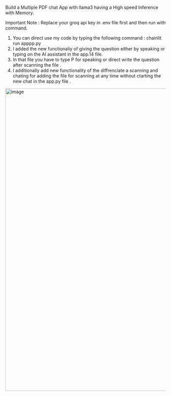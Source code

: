 Build a Multiple PDF chat App with llama3 having a High speed Inference with Memory.

Important Note : Replace your groq api key in .env file first and then run with command.

1. You can direct use my code by typing the following command : chainlit run apppp.py
2. I added the new functionaliy of giving the question either by speaking or typing on the AI assistant in the app.14 file.
3. In that file you have to type P for speaking or direct write the question after scanning the file .
4. I additionally add new functionality of the diffrenciate a scanning and chating for adding the file for scanning at any time without ctarting the new chat in the app.py file .

<img width="950" alt="image" src="https://github.com/InsightEdge01/Multi-PDF-llama3Chat/assets/131486782/91f76aae-2d7f-45c9-b898-d6f25a64fd73">
